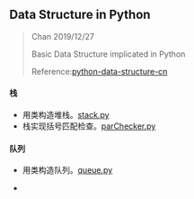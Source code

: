 ## Data Structure in Python

> Chan 2019/12/27
>
> Basic Data Structure implicated in Python
>
> Reference:[python-data-structure-cn](https://github.com/facert/python-data-structure-cn)



#### 栈

- 用类构造堆栈。[stack.py](stack.py)
- 栈实现括号匹配检查。[parChecker.py](parChecker.py)



#### 队列

- 用类构造队列。[queue.py](queue.py)

- 